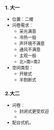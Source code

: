 ### 1. 大一
- 位置：二楼
- 问卷需求：
    - 采光满意
    - 冷热一般
    - 声环境不满意
    - 通风不满意
    - 主观一般
    - 北>南>南2
- 空间类型：
    - 开敞式 
    - 半割断式
### 2.大二
  - 问卷：
    - 封闭式更受欢迎
    - 
  - 配台式机，